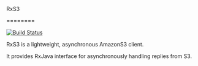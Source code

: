RxS3

========

[![Build Status](https://drone.io/github.com/codewisecom/RxS3/status.png)](https://drone.io/github.com/codewisecom/RxS3/latest)

RxS3 is a lightweight, asynchronous AmazonS3 client.

It provides RxJava interface for asynchronously handling replies from S3. 
